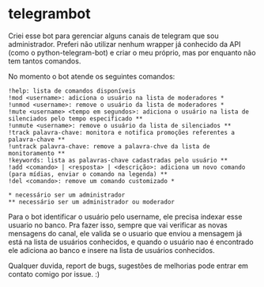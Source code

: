 # telegrambot

Criei esse bot para gerenciar alguns canais de telegram que sou administrador. Preferi não utilizar nenhum wrapper já conhecido da API (como o python-telegram-bot) e criar o meu próprio, mas por enquanto não tem tantos comandos.

No momento o bot atende os seguintes comandos:
```
!help: lista de comandos disponíveis
!mod <username>: adiciona o usuário na lista de moderadores *
!unmod <username>: remove o usuário da lista de moderadores *
!mute <username> <tempo em segundos>: adiciona o usuário na lista de silenciados pelo tempo especificado **
!unmute <username>: remove o usuário da lista de silenciados **
!track palavra-chave: monitora e notifica promoções referentes a palavra-chave **
!untrack palavra-chave: remove a palavra-chve da lista de monitoramento **
!keywords: lista as palavras-chave cadastradas pelo usuário **
!add <comando> | <resposta> | <descrição>: adiciona um novo comando (para mídias, enviar o comando na legenda) **
!del <comando>: remove um comando customizado *

* necessário ser um administrador
** necessário ser um administrador ou moderador
```
Para o bot identificar o usuário pelo username, ele precisa indexar esse usuario no banco. Pra fazer isso, sempre que vai verificar as novas mensagens do canal, ele valida se o usuario que enviou a mensagem já está na lista de usuários conhecidos, e quando o usuário nao é encontrado ele adiciona ao banco e insere na lista de usuários conhecidos.

Qualquer duvida, report de bugs, sugestões de melhorias pode entrar em contato comigo por issue. :)




